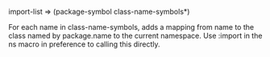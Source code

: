 import-list => (package-symbol class-name-symbols*)

  For each name in class-name-symbols, adds a mapping from name to the
  class named by package.name to the current namespace. Use :import in the ns
  macro in preference to calling this directly.